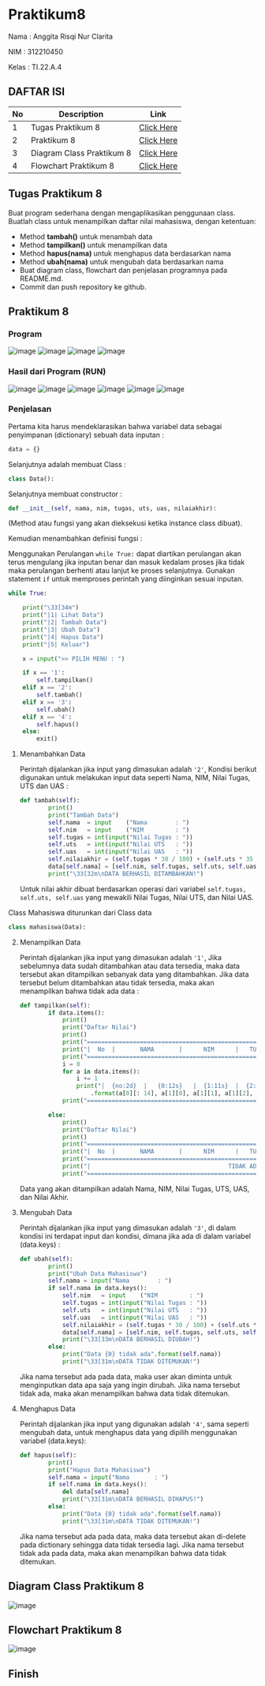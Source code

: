 # Praktikum8
Nama : Anggita Risqi Nur Clarita

NIM : 312210450

Kelas : TI.22.A.4

## DAFTAR ISI <br>
| No | Description | Link |
|-----|------|-----|
|1|Tugas Praktikum 8|[Click Here](#tugas-praktikum-8)|
|2|Praktikum 8|[Click Here](#praktikum-8)|
|3|Diagram Class Praktikum 8|[Click Here](#diagram-class-praktikum-8)
|4|Flowchart Praktikum 8|[Click Here](#flowchart-praktikum-8)|

## Tugas Praktikum 8
Buat program sederhana dengan mengaplikasikan penggunaan class. Buatlah class untuk menampilkan daftar nilai mahasiswa, dengan ketentuan:
* Method **tambah()** untuk menambah data
* Method **tampilkan()** untuk menampilkan data
* Method **hapus(nama)** untuk menghapus data berdasarkan nama
* Method **ubah(nama)** untuk mengubah data berdasarkan nama
* Buat diagram class, flowchart dan penjelasan programnya pada README.md.
* Commit dan push repository ke github.

## Praktikum 8
### Program
![image](https://github.com/AnggitaRisqiNC/Praktikum8/blob/main/Gambar/1.png)
![image](https://github.com/AnggitaRisqiNC/Praktikum8/blob/main/Gambar/2.png)
![image](https://github.com/AnggitaRisqiNC/Praktikum8/blob/main/Gambar/3.png)
![image](https://github.com/AnggitaRisqiNC/Praktikum8/blob/main/Gambar/4.png)

### Hasil dari Program (RUN)
![image](https://github.com/AnggitaRisqiNC/Praktikum8/blob/main/Gambar/5.png)
![image](https://github.com/AnggitaRisqiNC/Praktikum8/blob/main/Gambar/6.png)
![image](https://github.com/AnggitaRisqiNC/Praktikum8/blob/main/Gambar/7.png)
![image](https://github.com/AnggitaRisqiNC/Praktikum8/blob/main/Gambar/8.png)
![image](https://github.com/AnggitaRisqiNC/Praktikum8/blob/main/Gambar/9.png)
![image](https://github.com/AnggitaRisqiNC/Praktikum8/blob/main/Gambar/10.png)

### Penjelasan
Pertama kita harus mendeklarasikan bahwa variabel data sebagai penyimpanan (dictionary) sebuah data inputan :
```python
data = {}
```

Selanjutnya adalah membuat Class :
```python
class Data():
```

Selanjutnya membuat constructor :
```python
def __init__(self, nama, nim, tugas, uts, uas, nilaiakhir):
```
(Method atau fungsi yang akan dieksekusi ketika instance class dibuat).

Kemudian menambahkan definisi fungsi :

Menggunakan Perulangan `while True:` dapat diartikan perulangan akan terus mengulang jika inputan benar dan masuk kedalam proses jika tidak maka perulangan berhenti atau lanjut ke proses selanjutnya. Gunakan statement `if` untuk memproses perintah yang diinginkan sesuai inputan.
```python
while True:

    print("\33[34m")
    print("|1| Lihat Data")
    print("|2| Tambah Data")
    print("|3| Ubah Data")
    print("|4| Hapus Data")
    print("|5| Keluar")

    x = input(">> PILIH MENU : ")

    if x == '1':
        self.tampilkan()
    elif x == '2':
        self.tambah()
    elif x == '3':
        self.ubah()
    elif x == '4':
        self.hapus()
    else:
        exit()
```

1. Menambahkan Data

    Perintah dijalankan jika input yang dimasukan adalah `'2'`, Kondisi berikut digunakan untuk melakukan input data seperti Nama, NIM, Nilai Tugas, UTS dan UAS :
    ```python
    def tambah(self):
            print()
            print("Tambah Data")
            self.nama  = input    ("Nama        : ")
            self.nim   = input    ("NIM         : ")
            self.tugas = int(input("Nilai Tugas : "))
            self.uts   = int(input("Nilai UTS   : "))
            self.uas   = int(input("Nilai UAS   : "))
            self.nilaiakhir = (self.tugas * 30 / 100) + (self.uts * 35 / 100) + (self.uas * 35 / 100)
            data[self.nama] = [self.nim, self.tugas, self.uts, self.uas, self.nilaiakhir]
            print("\33[32m\nDATA BERHASIL DITAMBAHKAN!")
    ```
    Untuk nilai akhir dibuat berdasarkan operasi dari variabel `self.tugas, self.uts, self.uas` yang mewakili Nilai Tugas, Nilai UTS, dan Nilai UAS.


Class Mahasiswa diturunkan dari Class data
```python
class mahasiswa(Data):
```

2. Menampilkan Data

    Perintah dijalankan jika input yang dimasukan adalah `'1'`, Jika sebelumnya data sudah ditambahkan atau data tersedia, maka data tersebut akan ditampilkan sebanyak data yang ditambahkan. Jika data tersebut belum ditambahkan atau tidak tersedia, maka akan menampilkan bahwa tidak ada data : 
    ```python
    def tampilkan(self):
            if data.items():
                print()
                print("Daftar Nilai")
                print()
                print("=============================================================================================")
                print("|  No  |       NAMA       |      NIM      |   TUGAS   |    UTS    |    UAS    | Nilai Akhir |")
                print("=============================================================================================")
                i = 0
                for a in data.items():
                    i += 1
                    print("|  {no:2d}  |   {0:12s}   |  {1:11s}  |  {2:7d}  |  {3:7d}  |  {4:7d}  |   {5:6.2f}    |"
                        .format(a[0][: 14], a[1][0], a[1][1], a[1][2], a[1][3], a[1][4], no=i))
                print("=============================================================================================")

            else:
                print()
                print("Daftar Nilai")
                print()
                print("=============================================================================================")
                print("|  No  |       NAMA       |      NIM      |   TUGAS   |    UTS    |    UAS    | Nilai Akhir |")
                print("=============================================================================================")
                print("|                                       TIDAK ADA DATA                                      |")
                print("=============================================================================================")
    ```
    Data yang akan ditampilkan adalah Nama, NIM, Nilai Tugas, UTS, UAS, dan Nilai Akhir.

3. Mengubah Data

    Perintah dijalankan jika input yang dimasukan adalah `'3'`, di dalam kondisi ini terdapat input dan kondisi, dimana jika ada di dalam variabel (data.keys) :
    ```python
    def ubah(self):
            print()
            print("Ubah Data Mahasiswa")
            self.nama = input("Nama        : ")
            if self.nama in data.keys():
                self.nim   = input    ("NIM         : ")
                self.tugas = int(input("Nilai Tugas : "))
                self.uts   = int(input("Nilai UTS   : "))
                self.uas   = int(input("Nilai UAS   : "))
                self.nilaiakhir = (self.tugas * 30 / 100) + (self.uts * 35 / 100) + (self.uas * 35 / 100)
                data[self.nama] = [self.nim, self.tugas, self.uts, self.uas, self.nilaiakhir]
                print("\33[33m\nDATA BERHASIL DIUBAH!")
            else:
                print("Data {0} tidak ada".format(self.nama))
                print("\33[31m\nDATA TIDAK DITEMUKAN!")
    ```
    Jika nama tersebut ada pada data, maka user akan diminta untuk menginputkan data apa saja yang ingin dirubah. Jika nama tersebut tidak ada, maka akan menampilkan bahwa data tidak ditemukan.

4. Menghapus Data

    Perintah dijalankan jika input yang digunakan adalah `'4'`, sama seperti mengubah data, untuk menghapus data yang dipilih menggunakan variabel (data.keys):
    ```python
    def hapus(self):
            print()
            print("Hapus Data Mahasiswa")
            self.nama = input("Nama       : ")
            if self.nama in data.keys():
                del data[self.nama]
                print("\33[31m\nDATA BERHASIL DIHAPUS!")
            else:
                print("Data {0} tidak ada".format(self.nama))
                print("\33[31m\nDATA TIDAK DITEMUKAN!")
    ```
    Jika nama tersebut ada pada data, maka data tersebut akan di-delete pada dictionary sehingga data tidak tersedia lagi. Jika nama tersebut tidak ada pada data, maka akan menampilkan bahwa data tidak ditemukan.

## Diagram Class Praktikum 8
![image](https://github.com/AnggitaRisqiNC/Praktikum8/blob/main/Gambar/Diagram%20Class%20Praktikum%208.png)

## Flowchart Praktikum 8
![image](https://github.com/AnggitaRisqiNC/Praktikum8/blob/main/Gambar/Flowchart%20Praktikum%208.png)

## Finish